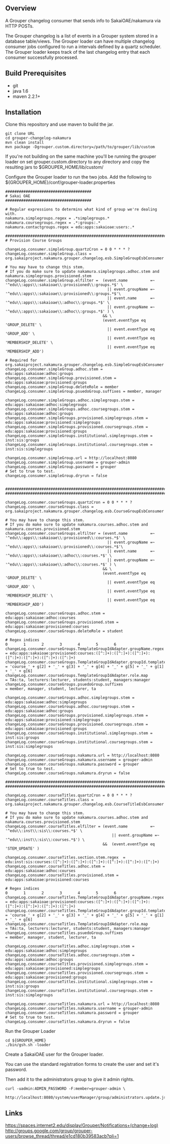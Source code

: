 ## Overview
A Grouper changelog consumer that sends info to SakaiOAE/nakamura via HTTP POSTs.

The Grouper changelog is a list of events in a Grouper system stored in a database table/views.
The Grouper loader can have multiple changelog consumer jobs configured to run a intervals
defined by a quartz scheduler. The Grouper loader keeps track of the last changelog entry
that each consumer successfully processed.

## Build Prerequisites
* git
* java 1.6
* maven 2.2.1+

## Installation

Clone this repository and use maven to build the jar.

    git clone URL
    cd grouper-changelog-nakamura
    mvn clean install
    mvn package -Dgrouper.custom.directory=/path/to/grouper/lib/custom

If you're not building on the same machine you'll be running the grouper loader on set grouper.custom.directory to any directory and copy the resulting jars to $GROUPER_HOME/lib/custom/

Configure the Grouper loader to run the two jobs. Add the following to ${GROUPER_HOME}/conf/grouper-loader.properties

    ######################################
    # Sakai OAE
    ######################################

    # Regular expressions to determins what kind of group we're dealing with.
    nakamura.simplegroups.regex = .*simplegroups.*
    nakamura.coursegroups.regex = .*:groups:.*
    nakamura.contactgroups.regex = edu:apps:sakaioae:users:.*

	#########################################################################################################################
	# Provision Course Groups

    changeLog.consumer.simpleGroup.quartzCron = 0 0 * * * ?
    changeLog.consumer.simpleGroup.class = org.sakaiproject.nakamura.grouper.changelog.esb.SimpleGroupEsbConsumer

    # You may have to change this stem. 
    # If you do make sure to update nakamura.simplegroups.adhoc.stem and nakamura.simplegroups.provisioned.stem
    changeLog.consumer.simpleGroup.elfilter =  (event.name          =~ '^edu\\:apps\\:sakaioae\\:provisioned\\:groups.*$' \
                                                 || event.groupName =~ '^edu\\:apps\\:sakaioae\\:provisioned\\:groups.*$'\
                                                 || event.name      =~ '^edu\\:apps\\:sakaioae\\:adhoc\\:groups.*$' \
                                                 || event.groupName =~ '^edu\\:apps\\:sakaioae\\:adhoc\\:groups.*$' ) \
                                               && \
                                               (event.eventType eq 'GROUP_DELETE' \
											     || event.eventType eq 'GROUP_ADD' \
                                                 || event.eventType eq 'MEMBERSHIP_DELETE' \
												 || event.eventType eq 'MEMBERSHIP_ADD')

    # Required for org.sakaiproject.nakamura.grouper.changelog.esb.SimpleGroupEsbConsumer
    changeLog.consumer.simpleGroup.adhoc.stem = edu:apps:sakaioae:adhoc:groups
    changeLog.consumer.simpleGroup.provisioned.stem = edu:apps:sakaioae:provisioned:groups
    changeLog.consumer.simpleGroup.deleteRole = member
    changeLog.consumer.simpleGroup.psuedoGroup.suffixes = member, manager

    changeLog.consumer.simpleGroups.adhoc.simplegroups.stem = edu:apps:sakaioae:adhoc:simplegroups
    changeLog.consumer.simpleGroups.adhoc.coursegroups.stem = edu:apps:sakaioae:adhoc:groups
    changeLog.consumer.simpleGroups.provisioned.simplegroups.stem = edu:apps:sakaioae:provisioned:simplegroups
    changeLog.consumer.simpleGroups.provisioned.coursegroups.stem = edu:apps:sakaioae:provisioned:groups
    changeLog.consumer.simpleGroups.institutional.simplegroups.stem = inst:sis:groups
    changeLog.consumer.simpleGroups.institutional.coursegroups.stem = inst:sis:simplegroups

    changeLog.consumer.simpleGroup.url = http://localhost:8080
    changeLog.consumer.simpleGroup.username = grouper-admin
    changeLog.consumer.simpleGroup.password = grouper
    # Set to true to test.
    changeLog.consumer.simpleGroup.dryrun = false


    #########################################################################################################################
    #########################################################################################################################

    changeLog.consumer.courseGroups.quartzCron = 0 0 * * * ?
    changeLog.consumer.courseGroups.class = org.sakaiproject.nakamura.grouper.changelog.esb.CourseGroupEsbConsumer

    # You may have to change this stem. 
    # If you do make sure to update nakamura.courses.adhoc.stem and nakamura.courses.provisioned.stem
    changeLog.consumer.courseGroups.elfilter = (event.name          =~ '^edu\\:apps\\:sakaioae\\:provisioned\\:courses.*$' \
                                                 || event.groupName =~ '^edu\\:apps\\:sakaioae\\:provisioned\\:courses.*$'\
                                                 || event.name      =~ '^edu\\:apps\\:sakaioae\\:adhoc\\:courses.*$' \
                                                 || event.groupName =~ '^edu\\:apps\\:sakaioae\\:adhoc\\:courses.*$' ) \
                                               && \
                                               (event.eventType eq 'GROUP_DELETE' \
												 || event.eventType eq 'GROUP_ADD' \
                                                 || event.eventType eq 'MEMBERSHIP_DELETE' \
												 || event.eventType eq 'MEMBERSHIP_ADD')

    changeLog.consumer.courseGroups.adhoc.stem = edu:apps:sakaioae:adhoc:courses
    changeLog.consumer.courseGroups.provisioned.stem = edu:apps:sakaioae:provisioned:courses
    changeLog.consumer.courseGroups.deleteRole = student

    # Regex indices                                                                                                    0       1       2       3       4       5       6
    changeLog.consumer.courseGroups.TemplateGroupIdAdapter.groupName.regex  = edu:apps:sakaioae:provisioned:courses:([^:]+):([^:]+):([^:]+):([^:]+):([^:]+):([^:]+):([^:]+)
    changeLog.consumer.courseGroups.TemplateGroupIdAdapter.groupId.template = 'course_' + g[2] + '_' + g[3] + '_' + g[4] + '_' + g[5] + '_' + g[1] + '_' + g[6]
    changeLog.consumer.courseGroups.TemplateGroupIdAdapter.role.map         = TAs:ta, lecturers:lecturer, students:student, managers:manager
    changeLog.consumer.courseGroups.psuedoGroup.suffixes                    = member, manager, student, lecturer, ta

    changeLog.consumer.courseGroups.adhoc.simplegroups.stem = edu:apps:sakaioae:adhoc:simplegroups
    changeLog.consumer.courseGroups.adhoc.coursegroups.stem = edu:apps:sakaioae:adhoc:groups
    changeLog.consumer.courseGroups.provisioned.simplegroups.stem = edu:apps:sakaioae:provisioned:simplegroups
    changeLog.consumer.courseGroups.provisioned.coursegroups.stem = edu:apps:sakaioae:provisioned:groups
    changeLog.consumer.courseGroups.institutional.simplegroups.stem = inst:sis:groups
    changeLog.consumer.courseGroups.institutional.coursegroups.stem = inst:sis:simplegroups

    changeLog.consumer.courseGroups.nakamura.url = http://localhost:8080
    changeLog.consumer.courseGroups.nakamura.username = grouper-admin
    changeLog.consumer.courseGroups.nakamura.password = grouper
    # Set to true to test.
    changeLog.consumer.courseGroups.nakamura.dryrun = false
    
    #########################################################################################################################
    #########################################################################################################################

    changeLog.consumer.courseTitles.quartzCron = 0 0 * * * ?
    changeLog.consumer.courseTitles.class = org.sakaiproject.nakamura.grouper.changelog.esb.CourseTitleEsbConsumer

    # You may have to change this stem. 
    # If you do make sure to update nakamura.courses.adhoc.stem and nakamura.courses.provisioned.stem
    changeLog.consumer.courseTitles.elfilter = (event.name          =~ '^edu\\:inst\\:sis\\:courses.*$' \
                                                   || event.groupName =~ '^edu\\:inst\\:sis\\:courses.*$') \
                                               &&  (event.eventType eq 'STEM_UPDATE' )
    
    changeLog.consumer.courseTitles.section.stem.regex  = edu:inst:sis:courses:([^:]+):([^:]+):([^:]+):([^:]+):([^:]+):([^:]+)
    changeLog.consumer.courseTitles.adhoc.stem = edu:apps:sakaioae:adhoc:courses
    changeLog.consumer.courseTitles.provisioned.stem = edu:apps:sakaioae:provisioned:courses

    # Regex indices                                                                                                    0       1       2       3       4       5       6
    changeLog.consumer.courseTitles.TemplateGroupIdAdapter.groupName.regex  = edu:apps:sakaioae:provisioned:courses:([^:]+):([^:]+):([^:]+):([^:]+):([^:]+):([^:]+):([^:]+)
    changeLog.consumer.courseTitles.TemplateGroupIdAdapter.groupId.template = 'course_' + g[2] + '_' + g[3] + '_' + g[4] + '_' + g[5] + '_' + g[1] + '_' + g[6]
    changeLog.consumer.courseTitles.TemplateGroupIdAdapter.role.map         = TAs:ta, lecturers:lecturer, students:student, managers:manager
    changeLog.consumer.courseTitles.psuedoGroup.suffixes                    = member, manager, student, lecturer, ta

    changeLog.consumer.courseTitles.adhoc.simplegroups.stem = edu:apps:sakaioae:adhoc:simplegroups
    changeLog.consumer.courseTitles.adhoc.coursegroups.stem = edu:apps:sakaioae:adhoc:groups
    changeLog.consumer.courseTitles.provisioned.simplegroups.stem = edu:apps:sakaioae:provisioned:simplegroups
    changeLog.consumer.courseTitles.provisioned.coursegroups.stem = edu:apps:sakaioae:provisioned:groups
    changeLog.consumer.courseTitles.institutional.simplegroups.stem = inst:sis:groups
    changeLog.consumer.courseTitles.institutional.coursegroups.stem = inst:sis:simplegroups

    changeLog.consumer.courseTitles.nakamura.url = http://localhost:8080
    changeLog.consumer.courseTitles.nakamura.username = grouper-admin
    changeLog.consumer.courseTitles.nakamura.password = grouper
    # Set to true to test.
    changeLog.consumer.courseTitles.nakamura.dryrun = false

    
Run the Grouper Loader

    cd ${GROUPER_HOME}
    ./bin/gsh.sh -loader

Create a SakaiOAE user for the Grouper loader.

You can use the standard registration forms to create the user and set it's password.

Then add it to the administrators group to give it admin rights.

    curl -uadmin:ADMIN_PASSWORD -F:member=grouper-admin \
        http://localhost:8080/system/userManager/group/administrators.update.json

## Links
https://spaces.internet2.edu/display/Grouper/Notifications+(change+log)
http://groups.google.com/group/grouper-users/browse_thread/thread/e1cd180b39583acb?pli=1
